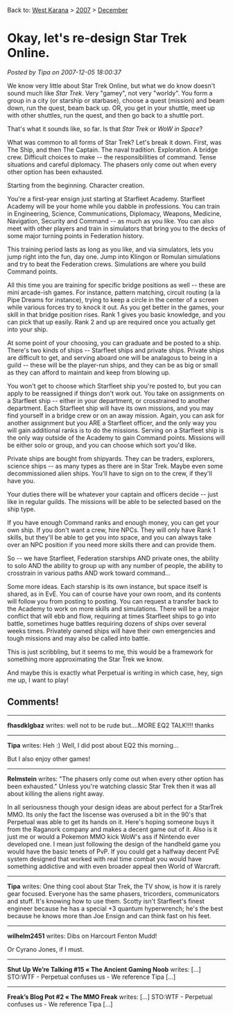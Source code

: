 Back to: [West Karana](/posts/westkarana.md) > [2007](/posts/2007/westkarana.md) > [December](./westkarana.md)
# Okay, let's re-design Star Trek Online.

*Posted by Tipa on 2007-12-05 18:00:37*

We know very little about Star Trek Online, but what we do know doesn't sound much like *Star Trek*. Very "gamey", not very "worldy". You form a group in a city (or starship or starbase), choose a quest (mission) and beam down, run the quest, beam back up. OR, you get in your shuttle, meet up with other shuttles, run the quest, and then go back to a shuttle port.

That's what it sounds like, so far. Is that *Star Trek* or *WoW in Space*?

What was common to all forms of Star Trek? Let's break it down. First, was The Ship, and then The Captain. The naval tradition. Exploration. A bridge crew. Difficult choices to make -- the responsibilities of command. Tense situations and careful diplomacy. The phasers only come out when every other option has been exhausted.

Starting from the beginning. Character creation.

You're a first-year ensign just starting at Starfleet Academy. Starfleet Academy will be your home while you dabble in professions. You can train in Engineering, Science, Communications, Diplomacy, Weapons, Medicine, Navigation, Security and Command -- as much as you like. You can also meet with other players and train in simulators that bring you to the decks of some major turning points in Federation history.

This training period lasts as long as you like, and via simulators, lets you jump right into the fun, day one. Jump into Klingon or Romulan simulations and try to beat the Federation crews. Simulations are where you build Command points.

All this time you are training for specific bridge positions as well -- these are mini arcade-ish games. For instance, pattern matching, circuit routing (a la Pipe Dreams for instance), trying to keep a circle in the center of a screen while various forces try to knock it out. As you get better in the games, your skill in that bridge position rises. Rank 1 gives you basic knowledge, and you can pick that up easily. Rank 2 and up are required once you actually get into your ship.

At some point of your choosing, you can graduate and be posted to a ship. There's two kinds of ships -- Starfleet ships and private ships. Private ships are difficult to get, and serving aboard one will be analagous to being in a guild -- these will be the player-run ships, and they can be as big or small as they can afford to maintain and keep from blowing up.

You won't get to choose which Starfleet ship you're posted to, but you can apply to be reassigned if things don't work out. You take on assignments on a Starfleet ship -- either in your department, or crosstrained to another department. Each Starfleet ship will have its own missions, and you may find yourself in a bridge crew or on an away mission. Again, you can ask for another assignment but you ARE a Starfleet officer, and the only way you will gain additional ranks is to do the missions. Serving on a Starfleet ship is the only way outside of the Academy to gain Command points. Missions will be either solo or group, and you can choose which sort you'd like.

Private ships are bought from shipyards. They can be traders, explorers, science ships -- as many types as there are in Star Trek. Maybe even some decommissioned alien ships. You'll have to sign on to the crew, if they'll have you.

Your duties there will be whatever your captain and officers decide -- just like in regular guilds. The missions will be able to be selected based on the ship type.

If you have enough Command ranks and enough money, you can get your own ship. If you don't want a crew, hire NPCs. They will only have Rank 1 skills, but they'll be able to get you into space, and you can always take over an NPC position if you need more skills there and can provide them.

So -- we have Starfleet, Federation starships AND private ones, the ability to solo AND the ability to group up with any number of people, the ability to crosstrain in various paths AND work toward command...

Some more ideas. Each starship is its own instance, but space itself is shared, as in EvE. You can of course have your own room, and its contents will follow you from posting to posting. You can request a transfer back to the Academy to work on more skills and simulations. There will be a major conflict that will ebb and flow, requiring at times Starfleet ships to go into battle, sometimes huge battles requiring dozens of ships over several weeks times. Privately owned ships will have their own emergencies and tough missions and may also be called into battle.

This is just scribbling, but it seems to me, this would be a framework for something more approximating the Star Trek we know.

And maybe this is exactly what Perpetual is writing in which case, hey, sign me up, I want to play!

## Comments!

---

**fhasdklgbaz** writes: well not to be rude but....MORE EQ2 TALK!!!! thanks

---

**Tipa** writes: Heh :) Well, I did post about EQ2 this morning...

But I also enjoy other games!

---

**Relmstein** writes: "The phasers only come out when every other option has been exhausted."
Unless you're watching classic Star Trek then it was all about killing the aliens right away. 

In all seriousness though your design ideas are about perfect for a StarTrek MMO. Its only the fact the liscense was overused a bit in the 90's that Perpetual was able to get its hands on it. Here's hoping someone buys it from the Raganork company and makes a decent game out of it. Also is it just me or would a Pokemon MMO kick WoW's ass if Nintendo ever developed one. I mean just following the design of the handheld game you would have the basic tenets of PvP. If you could get a halfway decent PvE system designed that worked with real time combat you would have something addictive and with even broader appeal then World of Warcraft.

---

**Tipa** writes: One thing cool about Star Trek, the TV show, is how it is rarely gear focused. Everyone has the same phasers, tricorders, communicators and stuff. It's knowing how to use them. Scotty isn't Starfleet's finest engineer because he has a special +3 quantum hyperwrench; he's the best because he knows more than Joe Ensign and can think fast on his feet.

---

**wilhelm2451** writes: Dibs on Harcourt Fenton Mudd!

Or Cyrano Jones, if I must.

---

**Shut Up We&#8217;re Talking #15 &laquo; The Ancient Gaming Noob** writes: [...] STO:WTF - Perpetual confuses us - We reference Tipa [...]

---

**Freak’s Blog Pot #2 &laquo; The MMO Freak** writes: [...] STO:WTF - Perpetual confuses us - We reference Tipa [...]

